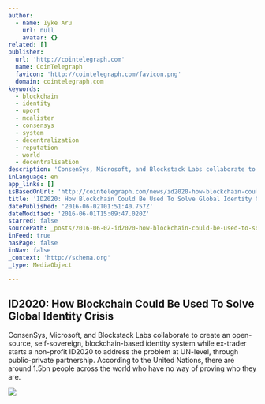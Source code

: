 ```yaml
---
author:
  - name: Iyke Aru
    url: null
    avatar: {}
related: []
publisher:
  url: 'http://cointelegraph.com'
  name: CoinTelegraph
  favicon: 'http://cointelegraph.com/favicon.png'
  domain: cointelegraph.com
keywords:
  - blockchain
  - identity
  - uport
  - mcalister
  - consensys
  - system
  - decentralization
  - reputation
  - world
  - decentralisation
description: 'ConsenSys, Microsoft, and Blockstack Labs collaborate to create an open-source, self-sovereign, blockchain-based identity system while ex-trader starts a non-profit ID2020 to address the problem at UN-level, through public-private partnership. According to the United Nations, there are around 1.5bn people across the world who have no way of proving who they are.'
inLanguage: en
app_links: []
isBasedOnUrl: 'http://cointelegraph.com/news/id2020-how-blockchain-could-be-used-to-solve-global-identity-crisis'
title: 'ID2020: How Blockchain Could Be Used To Solve Global Identity Crisis'
datePublished: '2016-06-02T01:51:40.757Z'
dateModified: '2016-06-01T15:09:47.020Z'
starred: false
sourcePath: _posts/2016-06-02-id2020-how-blockchain-could-be-used-to-solve-global-identit.md
inFeed: true
hasPage: false
inNav: false
_context: 'http://schema.org'
_type: MediaObject

---
```

<article style=""><h1>ID2020: How Blockchain Could Be Used To Solve Global Identity Crisis</h1><p>ConsenSys, Microsoft, and Blockstack Labs collaborate to create an open-source, self-sovereign, blockchain-based identity system while ex-trader starts a non-profit ID2020 to address the problem at UN-level, through public-private partnership. According to the United Nations, there are around 1.5bn people across the world who have no way of proving who they are.</p><img src="http://cointelegraph.com/images/725_aHR0cDovL2NvaW50ZWxlZ3JhcGguY29tL3N0b3JhZ2UvdXBsb2Fkcy92aWV3LzJjZDE4YTc2M2QwODY3OWU1MTA3OGViOGY2MmJhOGVjLmpwZw==.jpg" /></article>